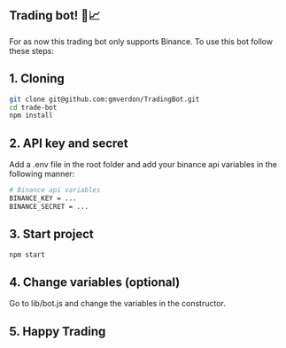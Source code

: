 ## Trading bot! :money_with_wings::chart_with_upwards_trend:

For as now this trading bot only supports Binance. To use this bot follow these steps:

## 1. Cloning

```sh
git clone git@github.com:gmverdon/TradingBot.git
cd trade-bot
npm install
```

## 2. API key and secret
Add a .env file in the root folder and add your binance api variables in the following manner:

```sh
# Binance api variables
BINANCE_KEY = ...
BINANCE_SECRET = ...
```

## 3. Start project
```sh
npm start
```

## 4. Change variables (optional)
Go to lib/bot.js and change the variables in the constructor.

## 5. Happy Trading
